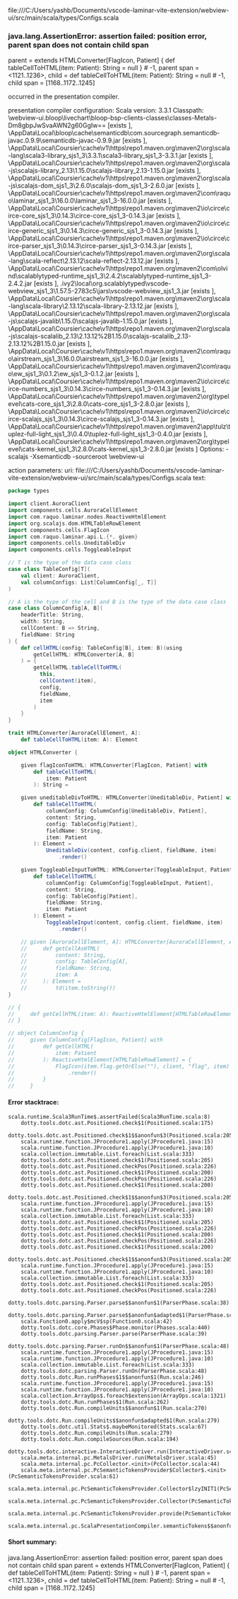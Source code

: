 file:///C:/Users/yashb/Documents/vscode-laminar-vite-extension/webview-ui/src/main/scala/types/Configs.scala
### java.lang.AssertionError: assertion failed: position error, parent span does not contain child span
parent      =  extends HTMLConverter[FlagIcon, Patient] {
  def tableCellToHTML(item: Patient): String = null
} # -1,
parent span = <1121..1236>,
child       = def tableCellToHTML(item: Patient): String = null # -1,
child span  = [1168..1172..1245]

occurred in the presentation compiler.

presentation compiler configuration:
Scala version: 3.3.1
Classpath:
<WORKSPACE>\webview-ui\.bloop\livechart\bloop-bsp-clients-classes\classes-Metals-Dm8gbpJwSvaAWN2g60GgIw== [exists ], <HOME>\AppData\Local\bloop\cache\semanticdb\com.sourcegraph.semanticdb-javac.0.9.9\semanticdb-javac-0.9.9.jar [exists ], <HOME>\AppData\Local\Coursier\cache\v1\https\repo1.maven.org\maven2\org\scala-lang\scala3-library_sjs1_3\3.3.1\scala3-library_sjs1_3-3.3.1.jar [exists ], <HOME>\AppData\Local\Coursier\cache\v1\https\repo1.maven.org\maven2\org\scala-js\scalajs-library_2.13\1.15.0\scalajs-library_2.13-1.15.0.jar [exists ], <HOME>\AppData\Local\Coursier\cache\v1\https\repo1.maven.org\maven2\org\scala-js\scalajs-dom_sjs1_3\2.6.0\scalajs-dom_sjs1_3-2.6.0.jar [exists ], <HOME>\AppData\Local\Coursier\cache\v1\https\repo1.maven.org\maven2\com\raquo\laminar_sjs1_3\16.0.0\laminar_sjs1_3-16.0.0.jar [exists ], <HOME>\AppData\Local\Coursier\cache\v1\https\repo1.maven.org\maven2\io\circe\circe-core_sjs1_3\0.14.3\circe-core_sjs1_3-0.14.3.jar [exists ], <HOME>\AppData\Local\Coursier\cache\v1\https\repo1.maven.org\maven2\io\circe\circe-generic_sjs1_3\0.14.3\circe-generic_sjs1_3-0.14.3.jar [exists ], <HOME>\AppData\Local\Coursier\cache\v1\https\repo1.maven.org\maven2\io\circe\circe-parser_sjs1_3\0.14.3\circe-parser_sjs1_3-0.14.3.jar [exists ], <HOME>\AppData\Local\Coursier\cache\v1\https\repo1.maven.org\maven2\org\scala-lang\scala-reflect\2.13.12\scala-reflect-2.13.12.jar [exists ], <HOME>\AppData\Local\Coursier\cache\v1\https\repo1.maven.org\maven2\com\olvind\scalablytyped-runtime_sjs1_3\2.4.2\scalablytyped-runtime_sjs1_3-2.4.2.jar [exists ], <HOME>\.ivy2\local\org.scalablytyped\vscode-webview_sjs1_3\1.57.5-2783c5\jars\vscode-webview_sjs1_3.jar [exists ], <HOME>\AppData\Local\Coursier\cache\v1\https\repo1.maven.org\maven2\org\scala-lang\scala-library\2.13.12\scala-library-2.13.12.jar [exists ], <HOME>\AppData\Local\Coursier\cache\v1\https\repo1.maven.org\maven2\org\scala-js\scalajs-javalib\1.15.0\scalajs-javalib-1.15.0.jar [exists ], <HOME>\AppData\Local\Coursier\cache\v1\https\repo1.maven.org\maven2\org\scala-js\scalajs-scalalib_2.13\2.13.12%2B1.15.0\scalajs-scalalib_2.13-2.13.12%2B1.15.0.jar [exists ], <HOME>\AppData\Local\Coursier\cache\v1\https\repo1.maven.org\maven2\com\raquo\airstream_sjs1_3\16.0.0\airstream_sjs1_3-16.0.0.jar [exists ], <HOME>\AppData\Local\Coursier\cache\v1\https\repo1.maven.org\maven2\com\raquo\ew_sjs1_3\0.1.2\ew_sjs1_3-0.1.2.jar [exists ], <HOME>\AppData\Local\Coursier\cache\v1\https\repo1.maven.org\maven2\io\circe\circe-numbers_sjs1_3\0.14.3\circe-numbers_sjs1_3-0.14.3.jar [exists ], <HOME>\AppData\Local\Coursier\cache\v1\https\repo1.maven.org\maven2\org\typelevel\cats-core_sjs1_3\2.8.0\cats-core_sjs1_3-2.8.0.jar [exists ], <HOME>\AppData\Local\Coursier\cache\v1\https\repo1.maven.org\maven2\io\circe\circe-scalajs_sjs1_3\0.14.3\circe-scalajs_sjs1_3-0.14.3.jar [exists ], <HOME>\AppData\Local\Coursier\cache\v1\https\repo1.maven.org\maven2\app\tulz\tuplez-full-light_sjs1_3\0.4.0\tuplez-full-light_sjs1_3-0.4.0.jar [exists ], <HOME>\AppData\Local\Coursier\cache\v1\https\repo1.maven.org\maven2\org\typelevel\cats-kernel_sjs1_3\2.8.0\cats-kernel_sjs1_3-2.8.0.jar [exists ]
Options:
-scalajs -Xsemanticdb -sourceroot <WORKSPACE>\webview-ui


action parameters:
uri: file:///C:/Users/yashb/Documents/vscode-laminar-vite-extension/webview-ui/src/main/scala/types/Configs.scala
text:
```scala
package types

import client.AuroraClient
import components.cells.AuroraCellElement
import com.raquo.laminar.nodes.ReactiveHtmlElement
import org.scalajs.dom.HTMLTableRowElement
import components.cells.FlagIcon
import com.raquo.laminar.api.L.{*, given}
import components.cells.UneditableDiv
import components.cells.ToggleableInput

// T is the type of the data case class
case class TableConfig[T](
    val client: AuroraClient,
    val columnConfigs: List[ColumnConfig[_, T]]
)

// A is the type of the cell and B is the type of the data case class
case class ColumnConfig[A, B](
    headerTitle: String,
    width: String,
    cellContent: B => String,
    fieldName: String
) {
    def cellHTML(config: TableConfig[B], item: B)(using
        getCellHTML: HTMLConverter[A, B]
    ) = {
        getCellHTML.tableCellToHTML(
          this,
          cellContent(item),
          config,
          fieldName,
          item
        )
    }
}

trait HTMLConverter[AuroraCellElement, A]:
    def tableCellToHTML(item: A): Element

object HTMLConverter {

    given flagIconToHTML: HTMLConverter[FlagIcon, Patient] with
        def tableCellToHTML(
            item: Patient
        ): String = 

    given uneditableDivToHTML: HTMLConverter[UneditableDiv, Patient] with
        def tableCellToHTML(
            columnConfig: ColumnConfig[UneditableDiv, Patient],
            content: String,
            config: TableConfig[Patient],
            fieldName: String,
            item: Patient
        ): Element =
            UneditableDiv(content, config.client, fieldName, item)
                .render()

    given ToggleableInputToHTML: HTMLConverter[ToggleableInput, Patient] with
        def tableCellToHTML(
            columnConfig: ColumnConfig[ToggleableInput, Patient],
            content: String,
            config: TableConfig[Patient],
            fieldName: String,
            item: Patient
        ): Element =
            ToggleableInput(content, config.client, fieldName, item)
                .render()

    // given [AuroraCellElement, A]: HTMLConverter[AuroraCellElement, A] with
    //     def getCellAsHTML(
    //         content: String,
    //         config: TableConfig[A],
    //         fieldName: String,
    //         item: A
    //     ): Element =
    //         td(item.toString())
}

// {
//     def getCellHTML(item: A): ReactiveHtmlElement[HTMLTableRowElement]
// }

// object ColumnConfig {
//     given ColumnConfig[FlagIcon, Patient] with
//         def getCellHTML(
//             item: Patient
//         ): ReactiveHtmlElement[HTMLTableRowElement] = {
//             FlagIcon(item.flag.getOrElse(""), client, "flag", item)
//                 .render()
//         }
//     }

```



#### Error stacktrace:

```
scala.runtime.Scala3RunTime$.assertFailed(Scala3RunTime.scala:8)
	dotty.tools.dotc.ast.Positioned.check$1(Positioned.scala:175)
	dotty.tools.dotc.ast.Positioned.check$1$$anonfun$3(Positioned.scala:205)
	scala.runtime.function.JProcedure1.apply(JProcedure1.java:15)
	scala.runtime.function.JProcedure1.apply(JProcedure1.java:10)
	scala.collection.immutable.List.foreach(List.scala:333)
	dotty.tools.dotc.ast.Positioned.check$1(Positioned.scala:205)
	dotty.tools.dotc.ast.Positioned.checkPos(Positioned.scala:226)
	dotty.tools.dotc.ast.Positioned.check$1(Positioned.scala:200)
	dotty.tools.dotc.ast.Positioned.checkPos(Positioned.scala:226)
	dotty.tools.dotc.ast.Positioned.check$1(Positioned.scala:200)
	dotty.tools.dotc.ast.Positioned.check$1$$anonfun$3(Positioned.scala:205)
	scala.runtime.function.JProcedure1.apply(JProcedure1.java:15)
	scala.runtime.function.JProcedure1.apply(JProcedure1.java:10)
	scala.collection.immutable.List.foreach(List.scala:333)
	dotty.tools.dotc.ast.Positioned.check$1(Positioned.scala:205)
	dotty.tools.dotc.ast.Positioned.checkPos(Positioned.scala:226)
	dotty.tools.dotc.ast.Positioned.check$1(Positioned.scala:200)
	dotty.tools.dotc.ast.Positioned.checkPos(Positioned.scala:226)
	dotty.tools.dotc.ast.Positioned.check$1(Positioned.scala:200)
	dotty.tools.dotc.ast.Positioned.check$1$$anonfun$3(Positioned.scala:205)
	scala.runtime.function.JProcedure1.apply(JProcedure1.java:15)
	scala.runtime.function.JProcedure1.apply(JProcedure1.java:10)
	scala.collection.immutable.List.foreach(List.scala:333)
	dotty.tools.dotc.ast.Positioned.check$1(Positioned.scala:205)
	dotty.tools.dotc.ast.Positioned.checkPos(Positioned.scala:226)
	dotty.tools.dotc.parsing.Parser.parse$$anonfun$1(ParserPhase.scala:38)
	dotty.tools.dotc.parsing.Parser.parse$$anonfun$adapted$1(ParserPhase.scala:39)
	scala.Function0.apply$mcV$sp(Function0.scala:42)
	dotty.tools.dotc.core.Phases$Phase.monitor(Phases.scala:440)
	dotty.tools.dotc.parsing.Parser.parse(ParserPhase.scala:39)
	dotty.tools.dotc.parsing.Parser.runOn$$anonfun$1(ParserPhase.scala:48)
	scala.runtime.function.JProcedure1.apply(JProcedure1.java:15)
	scala.runtime.function.JProcedure1.apply(JProcedure1.java:10)
	scala.collection.immutable.List.foreach(List.scala:333)
	dotty.tools.dotc.parsing.Parser.runOn(ParserPhase.scala:48)
	dotty.tools.dotc.Run.runPhases$1$$anonfun$1(Run.scala:246)
	scala.runtime.function.JProcedure1.apply(JProcedure1.java:15)
	scala.runtime.function.JProcedure1.apply(JProcedure1.java:10)
	scala.collection.ArrayOps$.foreach$extension(ArrayOps.scala:1321)
	dotty.tools.dotc.Run.runPhases$1(Run.scala:262)
	dotty.tools.dotc.Run.compileUnits$$anonfun$1(Run.scala:270)
	dotty.tools.dotc.Run.compileUnits$$anonfun$adapted$1(Run.scala:279)
	dotty.tools.dotc.util.Stats$.maybeMonitored(Stats.scala:67)
	dotty.tools.dotc.Run.compileUnits(Run.scala:279)
	dotty.tools.dotc.Run.compileSources(Run.scala:194)
	dotty.tools.dotc.interactive.InteractiveDriver.run(InteractiveDriver.scala:165)
	scala.meta.internal.pc.MetalsDriver.run(MetalsDriver.scala:45)
	scala.meta.internal.pc.PcCollector.<init>(PcCollector.scala:44)
	scala.meta.internal.pc.PcSemanticTokensProvider$Collector$.<init>(PcSemanticTokensProvider.scala:61)
	scala.meta.internal.pc.PcSemanticTokensProvider.Collector$lzyINIT1(PcSemanticTokensProvider.scala:61)
	scala.meta.internal.pc.PcSemanticTokensProvider.Collector(PcSemanticTokensProvider.scala:61)
	scala.meta.internal.pc.PcSemanticTokensProvider.provide(PcSemanticTokensProvider.scala:90)
	scala.meta.internal.pc.ScalaPresentationCompiler.semanticTokens$$anonfun$1(ScalaPresentationCompiler.scala:109)
```
#### Short summary: 

java.lang.AssertionError: assertion failed: position error, parent span does not contain child span
parent      =  extends HTMLConverter[FlagIcon, Patient] {
  def tableCellToHTML(item: Patient): String = null
} # -1,
parent span = <1121..1236>,
child       = def tableCellToHTML(item: Patient): String = null # -1,
child span  = [1168..1172..1245]